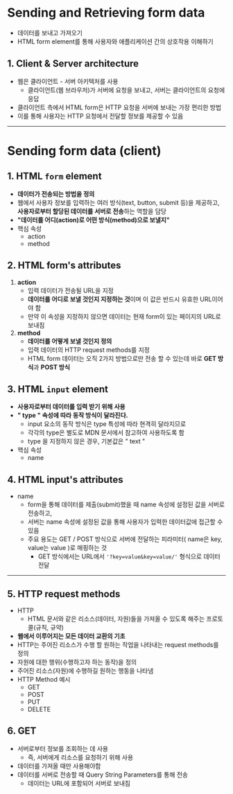 # Sending and Retrieving form data

- 데이터를 보내고 가져오기
- HTML form element를 통해 사용자와 애플리케이션 간의 상호작용 이해하기

## 1. Client & Server architecture

- 웹은 클라이언트 - 서버 아키텍처를 사용
  - 클라이언트(웹 브라우저)가 서버에 요청을 보내고, 서버는 클라이언트의 요청에 응답
- 클라이언트 측에서 HTML form은 HTTP 요청을 서버에 보내는 가장 편리한 방법
- 이를 통해 사용자는 HTTP 요청에서 전달할 정보를 제공할 수 있음

---

# Sending form data (client)

## 1. HTML `form` element

- **데이터가 전송되는 방법을 정의**
- 웹에서 사용자 정보를 입력하는 여러 방식(text, button, submit 등)을 제공하고, **사용자로부터 할당된 데이터를 서버로 전송**하는 역할을 담당
- **"데이터를 어디(action)로 어떤 방식(method)으로 보낼지"**
- 핵심 속성
  - action
  - method



## 2. HTML form's attributes

1. **action**
   - 입력 데이터가 전송될 URL을 지정
   - **데이터를 어디로 보낼 것인지 지정하는 것**이며 이 값은 반드시 유효한 URL이어야 함
   - 만약 이 속성을 지정하지 않으면 데이터는 현재 form이 있는 페이지의 URL로 보내짐
2. **method**
   - **데이터를 어떻게 보낼 것인지 정의**
   - 입력 데이터의 HTTP request methods를 지정
   - HTML form 데이터는 오직 2가지 방법으로만 전송 할 수 있는데 바로 **GET 방식**과 **POST 방식**



## 3. HTML `input` element

- **사용자로부터 데이터를 입력 받기 위해 사용**
- **" type " 속성에 따라 동작 방식이 달라진다.**
  - input 요소의 동작 방식은 type 특성에 따라 현격히 달라지므로
  - 각각의 type은 별도로 MDN 문서에서 참고하여 사용하도록 함
  - type 을 지정하지 않은 경우, 기본값은 " text "
- 핵심 속성
  - name



## 4. HTML input's attributes

- name
  - form을 통해 데이터를 제출(submit)했을 때 name 속성에 설정된 값을 서버로 전송하고, 
  - 서버는 name 속성에 설정된 값을 통해 사용자가 입력한 데이터값에 접근할 수 있음
  - 주요 용도는 GET / POST 방식으로 서버에 전달하는 피라미터( name은 key, value는 value )로 매핑하는 것
    - GET 방식에서는 URL에서 `'?key=value&key=value/'` 형식으로 데이터 전달

---

## 5. HTTP request methods

- HTTP
  - HTML 문서와 같은 리소스(데이터, 자원)들을 가져올 수 있도록 해주는 프로토콜(규칙, 규약)
- **웹에서 이루어지는 모든 데이터 교환의 기초**
- HTTP는 주어진 리소스가 수행 할 원하는 작업을 나타내는 request methods를 정의
- 자원에 대한 행위(수행하고자 하는 동작)을 정의
- 주어진 리소스(자원)에 수행하길 원하는 행동을 나타냄
- HTTP Method 예시
  - GET
  - POST
  - PUT
  - DELETE

## 6. GET

- 서버로부터 정보를 조회하는 데 사용
  - 즉, 서버에게 리소스를 요청하기 위해 사용
- 데이터를 가져올 때만 사용해야함
- 데이터를 서버로 전송할 때 Query String Parameters를 통해 전송
  - 데이터는 URL에 포함되어 서버로 보내짐
